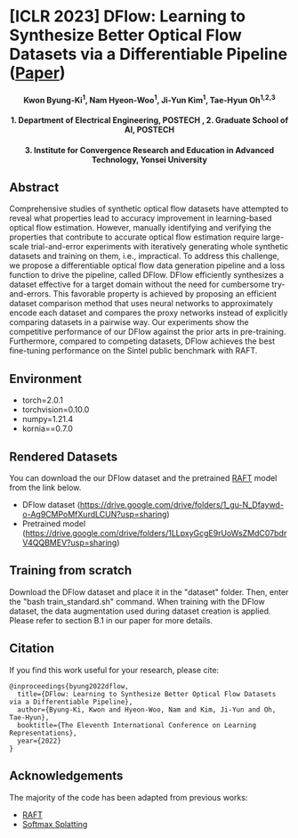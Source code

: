 # [ICLR 2023] DFlow: Learning to Synthesize Better Optical Flow Datasets via a Differentiable Pipeline ([Paper](https://openreview.net/pdf?id=5O2uzDusEN5))

<h4 align="center">Kwon Byung-Ki<sup>1</sup>, Nam Hyeon-Woo<sup>1</sup>, Ji-Yun Kim<sup>1</sup>, Tae-Hyun Oh<sup>1,2,3</sup></center>
<h4 align="center">1. Department of Electrical Engineering, POSTECH , 2. Graduate School of AI, POSTECH</center>
<h4 align="center">3. Institute for Convergence Research and Education in Advanced Technology, Yonsei University</center>


## Abstract
Comprehensive studies of synthetic optical flow datasets have attempted to reveal what properties lead to accuracy improvement in learning-based optical flow estimation. However, manually identifying and verifying the properties that contribute to accurate optical flow estimation require large-scale trial-and-error experiments with iteratively generating whole synthetic datasets and training on them, i.e., impractical. To address this challenge, we propose a differentiable optical flow data generation pipeline and a loss function to drive the pipeline, called DFlow. DFlow efficiently synthesizes a dataset effective for a target domain without the need for cumbersome try-and-errors. This favorable property is achieved by proposing an efficient dataset comparison method that uses neural networks to approximately
encode each dataset and compares the proxy networks instead of explicitly comparing datasets in a pairwise way. Our experiments show the competitive performance of our DFlow against the prior arts in pre-training. Furthermore, compared to competing datasets, DFlow achieves the best fine-tuning performance on the Sintel public benchmark with RAFT.

## Environment
- torch=2.0.1
- torchvision=0.10.0
- numpy=1.21.4
- kornia==0.7.0

## Rendered Datasets
You can download the our DFlow dataset and the pretrained [RAFT](https://github.com/princeton-vl/RAFT) model from the link below.
- DFlow dataset (https://drive.google.com/drive/folders/1_gu-N_Dfaywd-o-Ag9CMPoMfXurdLCUN?usp=sharing)
- Pretrained model (https://drive.google.com/drive/folders/1LLpxyGcgE9rUoWsZMdC07bdrV4QQBMEV?usp=sharing)

## Training from scratch
Download the DFlow dataset and place it in the "dataset" folder. Then, enter the "bash train_standard.sh" command.
When training with the DFlow dataset, the data augmentation used during dataset creation is applied. Please refer to section B.1 in our paper for more details.

## Citation
If you find this work useful for your research, please cite: 
```
@inproceedings{byung2022dflow,
  title={DFlow: Learning to Synthesize Better Optical Flow Datasets via a Differentiable Pipeline},
  author={Byung-Ki, Kwon and Hyeon-Woo, Nam and Kim, Ji-Yun and Oh, Tae-Hyun},
  booktitle={The Eleventh International Conference on Learning Representations},
  year={2022}
}

```

## Acknowledgements
The majority of the code has been adapted from previous works:
- [RAFT](https://github.com/princeton-vl/RAFT)
- [Softmax Splatting](https://github.com/sniklaus/softmax-splatting)
